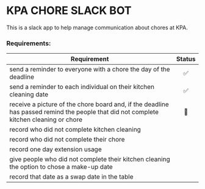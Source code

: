 # KPA CHORE SLACK BOT
This is a slack app to help manage communication about chores at KPA.

### Requirements:
| Requirement | Status |
| ----------- | :----: |
| send a reminder to everyone with a chore the day of the deadline | ✅ |
| send a reminder to each individual on their kitchen cleaning date | ✅ |
| receive a picture of the chore board and, if the deadline has passed remind the people that did not complete kitchen cleaning or chore | 🚧 |
| record who did not complete kitchen cleaning | |
| record who did not complete their chore | |
| record one day extension usage | |
| give people who did not complete their kitchen cleaning the option to chose a make-up date | |
| record that date as a swap date in the table | |


